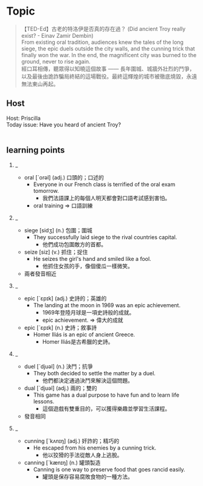 # Topic

> 【TED-Ed】古老的特洛伊是否真的存在過？ (Did ancient Troy really exist? - Einav Zamir Dembin) <br>
> From existing oral tradition, audiences knew the tales of the long siege, the epic duels outside the city walls, and the cunning trick that finally won the war. In the end, the magnificent city was burned to the ground, never to rise again. <br>
> 經口耳相傳，聽眾得以知曉這個故事 —— 長年圍城、城牆外壯烈的鬥爭，以及最後由詭詐騙局終結的這場戰役。最終這輝煌的城市被徹底燒毀，永遠無法東山再起。 <br>

## Host
Host: Priscilla
<br>Today issue: Have you heard of ancient Troy?
<br><br>
## learning points
1. _
	* oral  [ˋorəl]  (adj.)  口頭的；口述的
		- Everyone in our French class is terrified of the oral exam tomorrow.
			+ 我們法語課上的每個人明天都會對口語考試感到害怕。
		- oral training => 口語訓練

2. _
	* siege  [sidʒ]  (n.)  包圍；圍城
		- They successfully laid siege to the rival countries capital.
			+ 他們成功包圍敵方的首都。
	* seize  [siz]  (v.)  抓住；捉住
		- He seizes the girl's hand and smiled like a fool.
			+ 他抓住女孩的手，像個傻瓜一樣微笑。
	* 兩者發音相近

3. _
	* epic  [ˋɛpɪk]  (adj.)  史詩的；英雄的
		- The landing at the moon in 1969 was an epic achievement.
			+ 1969年登陸月球是一項史詩般的成就。
			+ epic achievement. => 偉大的成就
	* epic  [ˋɛpɪk]  (n.)  史詩；敘事詩
		- Homer Iliás is an epic of ancient Greece.
			+  Homer Iliás是古希臘的史詩。

4. _
	* duel  [ˋdjuəl]  (n.)  決鬥；抗爭
		- They both decided to settle the matter by a duel.
			+ 他們都決定通過決鬥來解決這個問題。
	* dual  [ˋdjuəl]  (adj.)  兩的；雙的
		- This game has a dual purpose to have fun and to learn life lessons.
			+ 這個遊戲有雙重目的，可以獲得樂趣並學習生活課程。
	* 發音相同

5. _
	* cunning  [ˋkʌnɪŋ]  (adj.)  奸詐的；精巧的
		- He escaped from his enemies by a cunning trick.
			+ 他以狡猾的手法從敵人身上逃脫。
	* canning  [ˋkænɪŋ]  (n.)  罐頭製造
		- Canning is one way to preserve food that goes rancid easily.
			+ 罐頭是保存容易腐敗食物的一種方法。
